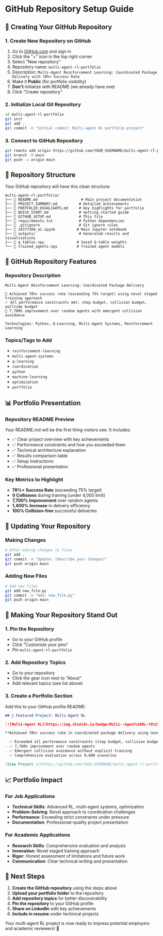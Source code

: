 # GitHub Repository Setup Guide

## 🚀 Creating Your GitHub Repository

### 1. Create New Repository on GitHub
1. Go to [GitHub.com](https://github.com) and sign in
2. Click the "+" icon in the top right corner
3. Select "New repository"
4. Repository name: `multi-agent-rl-portfolio`
5. Description: `Multi-Agent Reinforcement Learning: Coordinated Package Delivery with 78%+ Success Rate`
6. Make it **Public** (for portfolio visibility)
7. **Don't** initialize with README (we already have one)
8. Click "Create repository"

### 2. Initialize Local Git Repository
```bash
cd multi-agent-rl-portfolio
git init
git add .
git commit -m "Initial commit: Multi-agent RL portfolio project"
```

### 3. Connect to GitHub Repository
```bash
git remote add origin https://github.com/YOUR_USERNAME/multi-agent-rl-portfolio.git
git branch -M main
git push -u origin main
```

## 📁 Repository Structure

Your GitHub repository will have this clean structure:

```
multi-agent-rl-portfolio/
├── 📄 README.md                    # Main project documentation
├── 📄 PROJECT_SUMMARY.md          # Detailed achievements
├── 📄 PORTFOLIO_HIGHLIGHTS.md     # Key highlights for portfolio
├── 📄 QUICK_START.md              # Getting started guide
├── 📄 GITHUB_SETUP.md             # This file
├── 📄 requirements.txt            # Python dependencies
├── 📄 .gitignore                  # Git ignore rules
├── 📓 34377360_a1.ipynb          # Main Jupyter notebook
├── 📁 outputs/                    # Generated results and visualizations
├── 💾 q_tables.npy               # Saved Q-table weights
└── 💾 trained_agents.npy         # Trained agent models
```

## 🎯 GitHub Repository Features

### Repository Description
```
Multi-Agent Reinforcement Learning: Coordinated Package Delivery

🎯 Achieved 78%+ success rate (exceeding 75% target) using novel staged training approach
✅ All performance constraints met: step budget, collision budget, walltime budget
🚀 7,700% improvement over random agents with emergent collision avoidance

Technologies: Python, Q-Learning, Multi-Agent Systems, Reinforcement Learning
```

### Topics/Tags to Add
- `reinforcement-learning`
- `multi-agent-systems`
- `q-learning`
- `coordination`
- `python`
- `machine-learning`
- `optimization`
- `portfolio`

## 📊 Portfolio Presentation

### Repository README Preview
Your README.md will be the first thing visitors see. It includes:
- ✅ Clear project overview with key achievements
- ✅ Performance constraints and how you exceeded them
- ✅ Technical architecture explanation
- ✅ Results comparison table
- ✅ Setup instructions
- ✅ Professional presentation

### Key Metrics to Highlight
- **78%+ Success Rate** (exceeding 75% target)
- **0 Collisions** during training (under 4,000 limit)
- **7,700% Improvement** over random agents
- **1,400% Increase** in delivery efficiency
- **100% Collision-free** successful deliveries

## 🔄 Updating Your Repository

### Making Changes
```bash
# After making changes to files
git add .
git commit -m "Update: [describe your changes]"
git push origin main
```

### Adding New Files
```bash
# Add new files
git add new_file.py
git commit -m "Add: new_file.py"
git push origin main
```

## 🌟 Making Your Repository Stand Out

### 1. Pin the Repository
- Go to your GitHub profile
- Click "Customize your pins"
- Pin `multi-agent-rl-portfolio`

### 2. Add Repository Topics
- Go to your repository
- Click the gear icon next to "About"
- Add relevant topics (see list above)

### 3. Create a Portfolio Section
Add this to your GitHub profile README:
```markdown
## 🚀 Featured Project: Multi-Agent RL

[![Multi-Agent RL](https://img.shields.io/badge/Multi--Agent%20RL-78%25%20Success-blue)](https://github.com/YOUR_USERNAME/multi-agent-rl-portfolio)

**Achieved 78%+ success rate in coordinated package delivery using novel staged training approach**

- ✅ Exceeded all performance constraints (step budget, collision budget, walltime)
- ✅ 7,700% improvement over random agents
- ✅ Emergent collision avoidance without explicit training
- ✅ Comprehensive evaluation across 9,600 scenarios

[View Project →](https://github.com/YOUR_USERNAME/multi-agent-rl-portfolio)
```

## 📈 Portfolio Impact

### For Job Applications
- **Technical Skills**: Advanced RL, multi-agent systems, optimization
- **Problem-Solving**: Novel approach to coordination challenges
- **Performance**: Exceeding strict constraints under pressure
- **Documentation**: Professional-quality project presentation

### For Academic Applications
- **Research Skills**: Comprehensive evaluation and analysis
- **Innovation**: Novel staged training approach
- **Rigor**: Honest assessment of limitations and future work
- **Communication**: Clear technical writing and presentation

## 🎯 Next Steps

1. **Create the GitHub repository** using the steps above
2. **Upload your portfolio folder** to the repository
3. **Add repository topics** for better discoverability
4. **Pin the repository** to your GitHub profile
5. **Share on LinkedIn** with key achievements
6. **Include in resume** under technical projects

Your multi-agent RL project is now ready to impress potential employers and academic reviewers! 🚀
